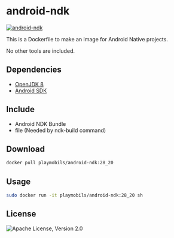 # android-ndk

[![android-ndk](http://dockeri.co/image/playmobils/android-ndk)](https://hub.docker.com/r/playmobils/android-ndk)


This is a Dockerfile to make an image for Android Native projects.

No other tools are included.

## Dependencies
* [OpenJDK 8](https://hub.docker.com/_/openjdk)
* [Android SDK](https://hub.docker.com/r/playmobils/android-sdk)

## Include
* Android NDK Bundle
* file (Needed by ndk-build command)

## Download
```bash
docker pull playmobils/android-ndk:28_20
```

## Usage
```bash
sudo docker run -it playmobils/android-ndk:28_20 sh
```

## License
![Apache License, Version 2.0](https://img.shields.io/badge/License-Apache%202.0-blue.svg)
